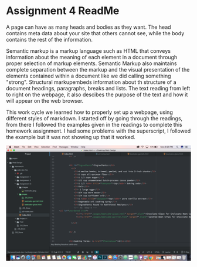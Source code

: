 # Assignment 4 ReadMe

A page can have as many heads and bodies as they want. The head contains meta data about your site that others cannot see, while the body contains the rest of the information.

Semantic markup is a markup language such as HTML that conveys information about the meaning of each element in a document through proper selection of markup elements. Semantic Markup also maintains complete separation between the markup and the visual presentation of the elements contained within a document like we did calling something "strong".
Structural markupembeds information about th structure of a document headings, paragraphs, breaks and lists. The text reading from left to right on the webpage, it also descibes the purpose of the text and how it will appear on the web browser.

This work cycle we learned how to properly set up a webpage, using different styles of markdown. I started off by going through the readings, from there I followed the examples given in the readings to complete this homework assignment. I had some problems with the superscript, I followed the example but it was not showing up that it worked. 

![screenshot](./images/screenshot.png)
